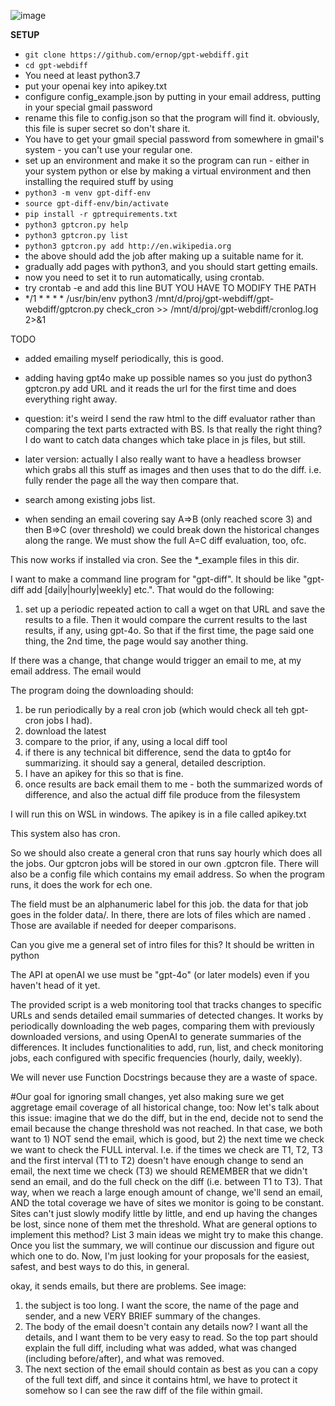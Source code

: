 ![image](https://github.com/user-attachments/assets/7678339f-742d-4ca5-bd92-cefb25943b89)

******SETUP******

* `git clone https://github.com/ernop/gpt-webdiff.git`
* `cd gpt-webdiff`
* You need at least python3.7
* put your openai key into apikey.txt
* configure config_example.json by putting in your email address, putting in your special gmail password
* rename this file to config.json so that the program will find it. obviously, this file is super secret so don't share it.
* You have to get your gmail special password from somewhere in gmail's system - you can't use your regular one.
* set up an environment and make it so the program can run - either in your system python or else by making a virtual environment and then installing the required stuff by using
* `python3 -m venv gpt-diff-env`
* `source gpt-diff-env/bin/activate`
* `pip install -r gptrequirements.txt`
* `python3 gptcron.py help`
* `python3 gptcron.py list`
* `python3 gptcron.py add http://en.wikipedia.org`
* the above should add the job after making up a suitable name for it.
* gradually add pages with python3, and you should start getting emails.
* now you need to set it to run automatically, using crontab.
* try crontab -e and add this line BUT YOU HAVE TO MODIFY THE PATH
* */1 * * * * /usr/bin/env python3 /mnt/d/proj/gpt-webdiff/gpt-webdiff/gptcron.py check_cron >> /mnt/d/proj/gpt-webdiff/cronlog.log 2>&1

TODO
* added emailing myself periodically, this is good.
* adding having gpt4o make up possible names so you just do python3 gptcron.py add URL and it reads the url for the first time and does everything right away.
* question: it's weird I send the raw html to the diff evaluator rather than comparing the text parts extracted with BS. Is that really the right thing? I do want to catch data changes which take place in js files, but still.
* later version: actually I also really want to have a headless browser which grabs all this stuff as images and then uses that to do the diff. i.e. fully render the page all the way then compare that.

* search among existing jobs list.
* when sending an email covering say A=>B (only reached score 3) and then B=>C (over threshold) we could break down the historical changes along the range. We must show the full A=C diff evaluation, too, ofc.

This now works if installed via cron. See the *_example files in this dir.

I want to make a command line program for "gpt-diff". It should be like "gpt-diff add <name> <URL> [daily|hourly|weekly] etc.". That would do the following:

1. set up a periodic repeated action to call a wget on that URL and save the results to a file. Then it would compare the current results to the last results, if any, using gpt-4o. So that if the first time, the page said one thing, the 2nd time, the page would say another thing.

If there was a change, that change would trigger an email to me, at my email address. The email would

The program doing the downloading should:
1. be run periodically by a real cron job (which would check all teh gpt-cron jobs I had).
2. download the latest
3. compare to the prior, if any, using a local diff tool
4. if there is any technical bit difference, send the data to gpt4o for summarizing. it should say a general, detailed description.
5. I have an apikey for this so that is fine.
6. once results are back email them to me - both the summarized words of difference, and also the actual diff file produce from the filesystem

I will run this on WSL in windows. The apikey is in a file called apikey.txt

This system also has cron.

So we should also create a general cron that runs say hourly which does all the jobs. Our gptcron jobs will be stored in our own .gptcron file. There will also be a config file which contains my email address.  So when the program runs, it does the work for ech one.

The <name> field must be an alphanumeric label for this job. the data for that job goes in the folder data/<name>. In there, there are lots of files which are named <name-date of last download of the file contents>.  Those are available if needed for deeper comparisons.


Can you give me a general set of intro files for this? It should be written in python

The API at openAI we use must be "gpt-4o" (or later models) even if you haven't head of it yet.

The provided script is a web monitoring tool that tracks changes to specific URLs and sends detailed email summaries of detected changes. It works by periodically downloading the web pages, comparing them with previously downloaded versions, and using OpenAI to generate summaries of the differences. It includes functionalities to add, run, list, and check monitoring jobs, each configured with specific frequencies (hourly, daily, weekly).

We will never use Function Docstrings because they are a waste of space.


#Our goal for ignoring small changes, yet also making sure we get aggretage email coverage of all historical change, too:  Now let's talk about this issue: imagine that we do the diff, but in the end, decide not to send the email because the change threshold was not reached. In that case, we both want to 1) NOT send the email, which is good, but 2) the next time we check we want to check the FULL interval. I.e. if the times we check are T1, T2, T3 and the first interval (T1 to T2) doesn't have enough change to send an email, the next time we check (T3) we should REMEMBER that we didn't send an email, and do the full check on the diff (i.e. between T1 to T3). That way, when we reach a large enough amount of change, we'll send an email, AND the total coverage we have of sites we monitor is going to be constant. Sites can't just slowly modify little by little, and end up having the changes be lost, since none of them met the threshold.  What are general options to implement this method? List 3 main ideas we might try to make this change. Once you list the summary, we will continue our discussion and figure out which one to do. Now, I'm just looking for your proposals for the easiest, safest, and best ways to do this, in general.


okay, it sends emails, but there are problems.  See image:

1. the subject is too long. I want the score, the name of the page and sender, and a new VERY BRIEF summary of the changes.
2. The body of the email doesn't contain any details now? I want all the details, and I want them to be very easy to read. So the top part should explain the full diff, including what was added, what was changed (including before/after), and what was removed.
3. The next section of the email should contain as best as you can a copy of the full text diff, and since it contains html, we have to protect it somehow so I can see the raw diff of the file within gmail.

